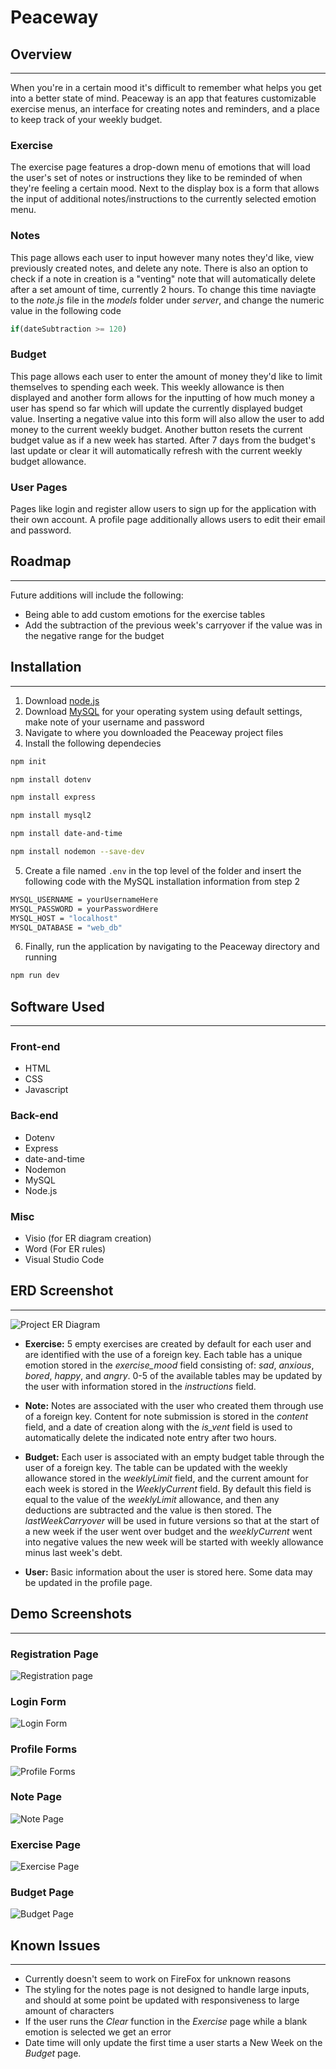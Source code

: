 # Peaceway

## Overview
---
When you're in a certain mood it's difficult to remember what helps you get into a better state of mind. Peaceway is an app that features customizable exercise menus, an interface for creating notes and reminders, and a place to keep track of your weekly budget.

### Exercise
The exercise page features a drop-down menu of emotions that will load the user's set of notes or instructions they like to be reminded of when they're feeling a certain mood. Next to the display box is a form that allows the input of additional notes/instructions to the currently selected emotion menu.

### Notes
This page allows each user to input however many notes they'd like, view previously created notes, and delete any note. There is also an option to check if a note in creation is a "venting" note that will automatically delete after a set amount of time, currently 2 hours. To change this time naviagte to the *note.js* file in the *models* folder
under *server*, and change the numeric value in the following code
```js
if(dateSubtraction >= 120)
```

### Budget
This page allows each user to enter the amount of money they'd like to limit themselves to spending each week. This weekly allowance is then displayed and another form allows for the inputting of how much money a user has spend so far which will update the currently displayed budget value. Inserting a negative value into this form will also allow the user to add money to the current weekly budget. Another button resets the current budget value as if a new week has started. After 7 days from the budget's last update or clear it will automatically refresh with the current weekly budget allowance.

### User Pages

Pages like login and register allow users to sign up for the application with their own account. A profile page additionally allows users to edit their email and password.

## Roadmap
---
Future additions will include the following:
* Being able to add custom emotions for the exercise tables
* Add the subtraction of the previous week's carryover if the value was in the negative range for the budget

## Installation
---
1. Download [node.js](https://nodejs.org/en/) 
2. Download [MySQL](https://dev.mysql.com/downloads/mysql/) for your operating system using default settings, make note of your username and password
3. Navigate to where you downloaded the Peaceway project files
4. Install the following dependecies
```bash
npm init
```
```bash
npm install dotenv
```
```bash
npm install express
```
```bash
npm install mysql2
```
```bash
npm install date-and-time
```
```bash
npm install nodemon --save-dev
```
5. Create a file named `.env` in the top level of the folder and insert the following code with the MySQL installation information from step 2
```bash
MYSQL_USERNAME = yourUsernameHere
MYSQL_PASSWORD = yourPasswordHere
MYSQL_HOST = "localhost"
MYSQL_DATABASE = "web_db"
```
6. Finally, run the application by navigating to the Peaceway directory and running
```bash
npm run dev
```

## Software Used
---
### Front-end
* HTML
* CSS
* Javascript

### Back-end
* Dotenv
* Express
* date-and-time
* Nodemon
* MySQL
* Node.js


### Misc
* Visio (for ER diagram creation)
* Word (For ER rules)
* Visual Studio Code

## ERD Screenshot
---
![Project ER Diagram](https://i.ibb.co/9TQMBsZ/erdiagram.jpg)
* **Exercise:** 5 empty exercises are created by default for each user and are identified with the use of a foreign key. Each table has a unique emotion stored in the *exercise_mood* field consisting of: *sad*, *anxious*, *bored*, *happy*, and *angry*. 0-5 of the available tables may be updated by the user with information stored in the *instructions* field.

* **Note:** Notes are associated with the user who created them through use of a foreign key. Content for note submission is stored in the *content* field, and a date of creation along with the *is_vent* field is used to automatically delete the indicated note entry after two hours.

* **Budget:** Each user is associated with an empty budget table through the user of a foreign key. The table can be updated with the weekly allowance stored in the *weeklyLimit* field, and the current amount for each week is stored in the *WeeklyCurrent* field. By default this field is equal to the value of the *weeklyLimit* allowance, and then any deductions are subtracted and the value is then stored. The *lastWeekCarryover* will be used in future versions so that at the start of a new week if the user went over budget and the *weeklyCurrent* went into negative values the new week will be started with weekly allowance minus last week's debt.

* **User:** Basic information about the user is stored here. Some data may be updated in the profile page.

## Demo Screenshots
---
### Registration Page
![Registration page](https://i.ibb.co/dB4x8Zk/registration.jpg)

### Login Form
![Login Form](https://i.ibb.co/sKbd1qL/login.jpg)

### Profile Forms
![Profile Forms](https://i.ibb.co/GnV1q1d/profile.jpg)

### Note Page
![Note Page](https://i.ibb.co/mF33s9S/notes.jpg)

### Exercise Page
![Exercise Page](https://i.ibb.co/Bs9FGwX/exercise.jpg)

### Budget Page
![Budget Page](https://i.ibb.co/1v68kXJ/budget.jpg)

## Known Issues
---
* Currently doesn't seem to work on FireFox for unknown reasons
* The styling for the notes page is not designed to handle large inputs, and should at some point be updated with responsiveness to large amount of characters
* If the user runs the *Clear* function in the *Exercise* page while a blank emotion is selected we get an error
* Date time will only update the first time a user starts a New Week on the *Budget* page.
